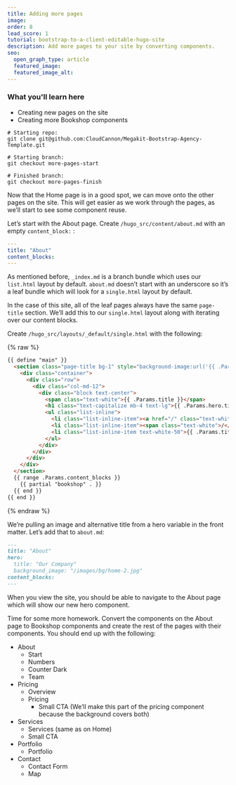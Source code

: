 ```yaml
---
title: Adding more pages
image: 
order: 8
lead_score: 1
tutorial: bootstrap-to-a-client-editable-hugo-site
description: Add more pages to your site by converting components.
seo:
  open_graph_type: article
  featured_image:
  featured_image_alt:
---
```

### What you'll learn here

* Creating new pages on the site
* Creating more Bookshop components

```shell
# Starting repo:
git clone git@github.com:CloudCannon/Megakit-Bootstrap-Agency-Template.git

# Starting branch:
git checkout more-pages-start

# Finished branch:
git checkout more-pages-finish
```

Now that the Home page is in a good spot, we can move onto the other pages on the site. This will get easier as we work through the pages, as we’ll start to see some component reuse.

Let’s start with the About page. Create `/hugo_src/content/about.md` with an empty `content_block:` :

```yaml
---
title: "About"
content_blocks:
---
```

As mentioned before, `_index.md` is a branch bundle which uses our `list.html` layout by default. `about.md` doesn’t start with an underscore so it’s a leaf bundle which will look for a `single.html` layout by default.

In the case of this site, all of the leaf pages always have the same `page-title` section. We’ll add this to our `single.html` layout along with iterating over our content blocks.

Create `/hugo_src/layouts/_default/single.html` with the following:

{% raw %}
```html
{{ define "main" }}
  <section class="page-title bg-1" style="background-image:url('{{ .Params.hero.background_image }}');">
    <div class="container">
      <div class="row">
        <div class="col-md-12">
          <div class="block text-center">
            <span class="text-white">{{ .Params.title }}</span>
            <h1 class="text-capitalize mb-4 text-lg">{{ .Params.hero.title | default .Params.title }}</h1>
            <ul class="list-inline">
              <li class="list-inline-item"><a href="/" class="text-white">Home</a></li>
              <li class="list-inline-item"><span class="text-white">/</span></li>
              <li class="list-inline-item text-white-50">{{ .Params.title }}</li>
            </ul>
          </div>
        </div>
      </div>
    </div>
  </section>
  {{ range .Params.content_blocks }}
    {{ partial "bookshop" . }}
  {{ end }}
{{ end }}
```
{% endraw %}

We’re pulling an image and alternative title from a hero variable in the front matter. Let’s add that to `about.md`\:

```markdown
---
title: "About"
hero:
  title: "Our Company"
  background_image: "/images/bg/home-2.jpg"
content_blocks:
---
```

When you view the site, you should be able to navigate to the About page which will show our new hero component.

Time for some more homework. Convert the components on the About page to Bookshop components and create the rest of the pages with their components. You should end up with the following:

* About
  * Start
  * Numbers
  * Counter Dark
  * Team
* Pricing
  * Overview
  * Pricing
    * Small CTA (We’ll make this part of the pricing component because the background covers both)
* Services
  * Services (same as on Home)
  * Small CTA
* Portfolio
  * Portfolio
* Contact
  * Contact Form
  * Map
